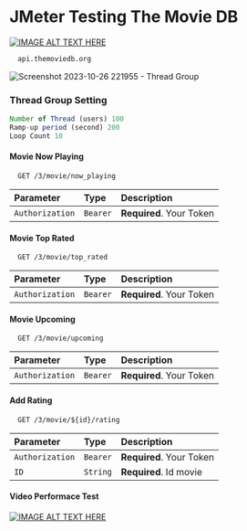# JMeter Testing The Movie DB

[![IMAGE ALT TEXT HERE](https://i.ytimg.com/vi/3uVh1EvPoqw/hqdefault.jpg?sqp=-oaymwE2CPYBEIoBSFXyq4qpAygIARUAAIhCGAFwAcABBvABAfgB_gmAAtAFigIMCAAQARhlIGUoZTAP&rs=AOn4CLDAA2JIBQi-FDmXWteG0-AIXI8CRw)](https://youtu.be/3uVh1EvPoqw?si=QvAlNSnyx3hTdoh3)


```bash
  api.themoviedb.org
```



![Screenshot 2023-10-26 221955 - Thread Group](https://github.com/gedharizka/JMeter-The-Movie-DB/assets/23609971/211d7aa0-dc3a-4c6d-8fd6-0edf894b1f67)

### Thread Group Setting

```javascript
Number of Thread (users) 100
Ramp-up period (second) 200
Loop Count 10

```



#### Movie Now Playing

```http
  GET /3/movie/now_playing
```

| Parameter | Type     | Description                |
| :-------- | :------- | :------------------------- |
| `Authorization` | `Bearer` | **Required**. Your Token |


#### Movie Top Rated

```http
  GET /3/movie/top_rated
```

| Parameter | Type     | Description                |
| :-------- | :------- | :------------------------- |
| `Authorization` | `Bearer` | **Required**. Your Token |

#### Movie Upcoming

```http
  GET /3/movie/upcoming
```

| Parameter | Type     | Description                |
| :-------- | :------- | :------------------------- |
| `Authorization` | `Bearer` | **Required**. Your Token |

#### Add Rating

```http
  GET /3/movie/${id}/rating
```

| Parameter | Type     | Description                |
| :-------- | :------- | :------------------------- |
| `Authorization` | `Bearer` | **Required**. Your Token |
| `ID` | `String` | **Required**. Id movie |

#### Video Performace Test

[![IMAGE ALT TEXT HERE](https://i.ytimg.com/vi/3uVh1EvPoqw/hqdefault.jpg?sqp=-oaymwE2CPYBEIoBSFXyq4qpAygIARUAAIhCGAFwAcABBvABAfgB_gmAAtAFigIMCAAQARhlIGUoZTAP&rs=AOn4CLDAA2JIBQi-FDmXWteG0-AIXI8CRw)](https://youtu.be/3uVh1EvPoqw?si=QvAlNSnyx3hTdoh3)




